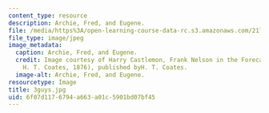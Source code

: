 ```yaml
---
content_type: resource
description: Archie, Fred, and Eugene.
file: /media/https%3A/open-learning-course-data-rc.s3.amazonaws.com/21l-705-major-authors-melville-and-morrison-fall-2003/6f07d1176794a663a01c5901bd07bf45_3guys.jpg
file_type: image/jpeg
image_metadata:
  caption: Archie, Fred, and Eugene.
  credit: Image courtesy of Harry Castlemon, Frank Nelson in the Forecastle (Philadelphia,
    H. T. Coates, 1876), published byH. T. Coates.
  image-alt: Archie, Fred, and Eugene.
resourcetype: Image
title: 3guys.jpg
uid: 6f07d117-6794-a663-a01c-5901bd07bf45
---
```

